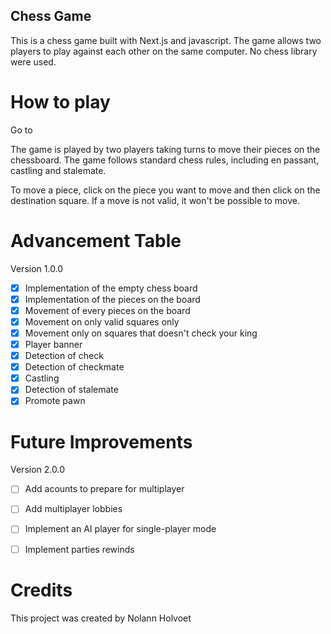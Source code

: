 ## Chess Game

This is a chess game built with Next.js and javascript. The game allows two players to play against each other on the same computer. No chess library were used.

# How to play

Go to 

The game is played by two players taking turns to move their pieces on the chessboard. The game follows standard chess rules, including en passant, castling and stalemate.

To move a piece, click on the piece you want to move and then click on the destination square. If a move is not valid, it won't be possible to move.

# Advancement Table

  Version 1.0.0

 - [x] Implementation of the empty chess board
 - [x] Implementation of the pieces on the board
 - [x] Movement of every pieces on the board
 - [x] Movement on only valid squares only
 - [x] Movement only on squares that doesn't check your king
 - [x] Player banner
 - [x] Detection of check
 - [x] Detection of checkmate
 - [x] Castling
 - [x] Detection of stalemate
 - [x] Promote pawn

# Future Improvements

  Version 2.0.0

  - [ ]  Add acounts to prepare for multiplayer
  - [ ]  Add multiplayer lobbies
  - [ ]  Implement an AI player for single-player mode
  - [ ]  Implement parties rewinds


# Credits

This project was created by Nolann Holvoet
